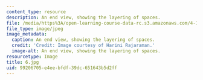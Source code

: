 ```yaml
---
content_type: resource
description: An end view, showing the layering of spaces.
file: /media/https%3A/open-learning-course-data-rc.s3.amazonaws.com/4-104-architecture-studio-intentions-spring-2005/99206705e4eebfdf39dc651643b5d2ff_6.jpg
file_type: image/jpeg
image_metadata:
  caption: An end view, showing the layering of spaces.
  credit: 'Credit: Image courtesy of Harini Rajaraman.'
  image-alt: An end view, showing the layering of spaces.
resourcetype: Image
title: 6.jpg
uid: 99206705-e4ee-bfdf-39dc-651643b5d2ff
---
```


